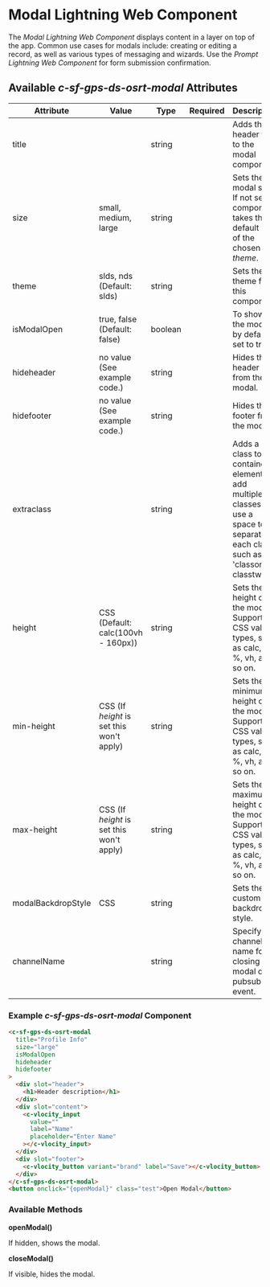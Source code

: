 # Modal Lightning Web Component

The _Modal Lightning Web Component_ displays content in a layer on top of the app. Common use cases for modals include: creating or editing a record, as well as various types of messaging and wizards. Use the _Prompt Lightning Web Component_ for form submission confirmation.

## Available _c-sf-gps-ds-osrt-modal_ Attributes

| Attribute          | Value                                     | Type    | Required | Description                                                                                                                      |
| ------------------ | ----------------------------------------- | ------- | -------- | -------------------------------------------------------------------------------------------------------------------------------- |
| title              |                                           | string  |          | Adds the header title to the modal component.                                                                                    |
| size               | small, medium, large                      | string  |          | Sets the modal size. If not set, component takes the default size of the chosen _theme_.                                         |
| theme              | slds, nds (Default: slds)                 | string  |          | Sets the theme for this component.                                                                                               |
| isModalOpen        | true, false (Default: false)              | boolean |          | To show the modal by default, set to true.                                                                                       |
| hideheader         | no value (See example code.)              | string  |          | Hides the header from the modal.                                                                                                 |
| hidefooter         | no value (See example code.)              | string  |          | Hides the footer from the modal.                                                                                                 |
| extraclass         |                                           | string  |          | Adds a class to the container element. To add multiple classes, use a space to separate each class, such as 'classone classtwo'. |
| height             | CSS (Default: calc(100vh - 160px))        | string  |          | Sets the height of the modal. Supports all CSS value types, such as calc, px, %, vh, and so on.                                  |
| min-height         | CSS (If _height_ is set this won't apply) | string  |          | Sets the minimum height of the modal. Supports all CSS value types, such as calc, px, %, vh, and so on.                          |
| max-height         | CSS (If _height_ is set this won't apply) | string  |          | Sets the maximum height of the modal. Supports all CSS value types, such as calc, px, %, vh, and so on.                          |
| modalBackdropStyle | CSS                                       | string  |          | Sets the custom backdrop style.                                                                                                  |
| channelName        |                                           | string  |          | Specify the channel name for closing the modal on pubsub event.                                                                  |

### Example _c-sf-gps-ds-osrt-modal_ Component

```html
<c-sf-gps-ds-osrt-modal
  title="Profile Info"
  size="large"
  isModalOpen
  hideheader
  hidefooter
>
  <div slot="header">
    <h1>Header description</h1>
  </div>
  <div slot="content">
    <c-vlocity_input
      value=""
      label="Name"
      placeholder="Enter Name"
    ></c-vlocity_input>
  </div>
  <div slot="footer">
    <c-vlocity_button variant="brand" label="Save"></c-vlocity_button>
  </div>
</c-sf-gps-ds-osrt-modal>
<button onclick="{openModal}" class="test">Open Modal</button>
```

### Available Methods

**openModal()**

If hidden, shows the modal.

**closeModal()**

If visible, hides the modal.
